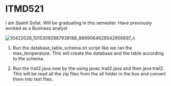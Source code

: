 # ITMD521



I am Saahil Sofat. Will be graduating in this semester. Have previously worked as a Business 
analyst


![10422026_10153092887938188_8699064628542956697_n](https://cloud.githubusercontent.com/assets/24991155/22357808/47330a68-e400-11e6-8613-1c2fd115955d.jpg)

1. Run the database_table_schema.sh script like we ran the max_temperature.
This will create the database and the table according to the schema.

2. Run the trail2.java now by the using javac trail2.java 
and then java trail2. This will be read all the zip files from the all folder in the box 
and convert them into text files.


	
